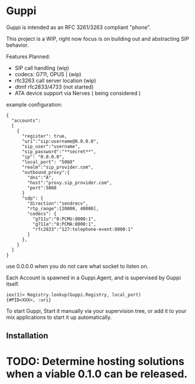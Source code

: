 # Guppi

Guppi is intended as an RFC 3261/3263 compliant "phone".

This project is a WIP, right now focus is on building out and abstracting SIP behavior.

Features Planned: 
- SIP call handling (wip)
- codecs: G711, OPUS | (wip)
- rfc3263 call server location (wip)
- dtmf rfc2833/4733 (not started)
- ATA device support via Nerves ( being considered )

example configuration:
```
{
  "accounts": 
  [
    {
      "register": true,
      "uri":"sip:username@0.0.0.0",
      "sip_user":"username",
      "sip_password":"**secret**",
      "ip": "0.0.0.0",
      "local_port": "5060"
      "realm":"sip_provider.com",
      "outbound_proxy":{
        "dns":"A",
        "host":"proxy.sip_provider.com",
        "port":5060
      }
      "sdp": {
        "direction":"sendrecv",
        "rtp_range":[20000, 40000],
        "codecs": {
          "g711u":"0:PCMU:8000:1",
          "g711a":"8:PCMA:8000:1",
          "rfc2833":"127:telephone-event:8000:1"
        }
      },
    }
  ]
}
```
use 0.0.0.0 when you do not care what socket to listen on.

Each Account is spawned in a Guppi.Agent, and is supervised by Guppi itself.

```
iex(1)> Registry.lookup(Guppi.Registry, local_port)
{#PID<XXX>, :uri}
```

To start Guppi, Start it manually via your supervision tree, or add it to your mix applications to start it up automatically.

## Installation

# TODO: Determine hosting solutions when a viable 0.1.0 can be released.

